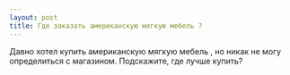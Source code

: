 ```yaml
---
layout: post 
title: Где заказать американскую мягкую мебель ? 
--- 
```

Давно хотел купить американскую мягкую мебель , но никак не могу определиться с магазином. Подскажите, где лучше купить?